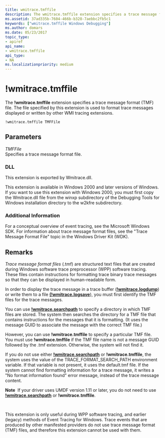 ```yaml
---
title: wmitrace.tmffile
description: The wmitrace.tmffile extension specifies a trace message format (TMF) file. The file specified by this extension is used to format trace messages displayed or written by other WMI tracing extensions.
ms.assetid: 37ad335b-7604-466b-b328-7aebbc2fb5c1
keywords: ["wmitrace.tmffile Windows Debugging"]
ms.author: domars
ms.date: 05/23/2017
topic_type:
- apiref
api_name:
- wmitrace.tmffile
api_type:
- NA
ms.localizationpriority: medium
---
```


# !wmitrace.tmffile


The **!wmitrace.tmffile** extension specifies a trace message format (TMF) file. The file specified by this extension is used to format trace messages displayed or written by other WMI tracing extensions.

```dbgcmd
!wmitrace.tmffile TMFFile 
```

## <span id="ddk__wmitrace_tmffile_dbg"></span><span id="DDK__WMITRACE_TMFFILE_DBG"></span>Parameters


<span id="_______TMFFile______"></span><span id="_______tmffile______"></span><span id="_______TMFFILE______"></span> *TMFFile*   
Specifies a trace message format file.

### <span id="DLL"></span><span id="dll"></span>DLL

This extension is exported by Wmitrace.dll.

This extension is available in Windows 2000 and later versions of Windows. If you want to use this extension with Windows 2000, you must first copy the Wmitrace.dll file from the winxp subdirectory of the Debugging Tools for Windows installation directory to the w2kfre subdirectory.

### <span id="Additional_Information"></span><span id="additional_information"></span><span id="ADDITIONAL_INFORMATION"></span>Additional Information

For a conceptual overview of event tracing, see the Microsoft Windows SDK. For information about trace message format files, see the "Trace Message Format File" topic in the Windows Driver Kit (WDK).

Remarks
-------

*Trace message format files* (.tmf) are structured text files that are created during Windows software trace preprocessor (WPP) software tracing. These files contain instructions for formatting trace binary trace messages so that they can be displayed in human-readable form.

In order to display the trace message in a trace buffer ([**!wmitrace.logdump**](-wmitrace-logdump.md)) or write them to a file [**(!wmitrace.logsave**](-wmitrace-logsave.md)), you must first identify the TMF files for the trace messages.

You can use [**!wmitrace.searchpath**](-wmitrace-searchpath.md) to specify a directory in which TMF files are stored. The system then searches the directory for a TMF file that contains instructions for the messages that it is formatting. (It uses the message GUID to associate the message with the correct TMF file.)

However, you can use **!wmitrace.tmffile** to specify a particular TMF file. You must use **!wmitrace.tmffile** if the TMF file name is not a message GUID followed by the .tmf extension. Otherwise, the system will not find it.

If you do not use either [**!wmitrace.searchpath**](-wmitrace-searchpath.md) or **!wmitrace.tmffile**, the system uses the value of the TRACE\_FORMAT\_SEARCH\_PATH environment variable. If that variable is not present, it uses the default.tmf file. If the system cannot find formatting information for a trace message, it writes a "No format information found" error message, instead of the trace message content.

**Note**  If your driver uses UMDF version 1.11 or later, you do not need to use [**!wmitrace.searchpath**](-wmitrace-searchpath.md) or **!wmitrace.tmffile**.

 

This extension is only useful during WPP software tracing, and earlier (legacy) methods of Event Tracing for Windows. Trace events that are produced by other manifested providers do not use trace message format (TMF) files, and therefore this extension cannot be used with them.

 

 






